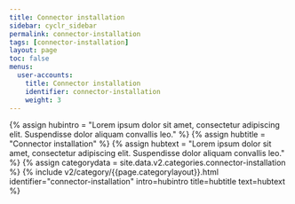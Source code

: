 ```yaml
---
title: Connector installation
sidebar: cyclr_sidebar
permalink: connector-installation
tags: [connector-installation]
layout: page
toc: false
menus:
  user-accounts:
    title: Connector installation
    identifier: connector-installation
    weight: 3
---
```

{% assign hubintro = "Lorem ipsum dolor sit amet, consectetur adipiscing elit. Suspendisse dolor aliquam convallis leo." %}
{% assign hubtitle = "Connector installation" %}
{% assign hubtext = "Lorem ipsum dolor sit amet, consectetur adipiscing elit. Suspendisse dolor aliquam convallis leo." %}
{% assign categorydata = site.data.v2.categories.connector-installation %}
{% include v2/category/{{page.categorylayout}}.html identifier="connector-installation" intro=hubintro title=hubtitle text=hubtext %}
